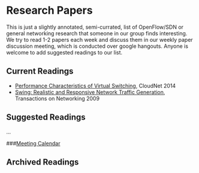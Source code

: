 # Research Papers

This is just a slightly annotated, semi-currated, list of OpenFlow/SDN or
general networking research that someone in our group finds interesting. We try
to read 1-2 papers each week and discuss them in our weekly paper discussion
meeting, which is conducted over google hangouts. Anyone is welcome to add
suggested readings to our list.

## Current Readings

* [Performance Characteristics of Virtual
Switching](http://www.net.in.tum.de/fileadmin/bibtex/publications/papers/Open-vSwitch-CloudNet-14.pdf), 
CloudNet 2014
* [Swing: Realistic and Responsive Network Traffic
Generation](http://cseweb.ucsd.edu/~kvishwanath/papers/swington.pdf),
Transactions on Networking 2009

## Suggested Readings
...

###[Meeting Calendar](https://www.google.com/calendar/embed?src=flowgrammable.com_bgcgtkj4at0mqq8h9q0q1ql69c%40group.calendar.google.com&ctz=America/New_York)

## Archived Readings
